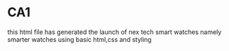 # CA1
this html file has generated the launch of nex tech smart watches namely smarter watches using basic html,css and styling
